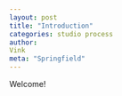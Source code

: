 ```yaml
---
layout: post
title: "Introduction"
categories: studio process
author:
Vink
meta: "Springfield"
---
```


Welcome!
